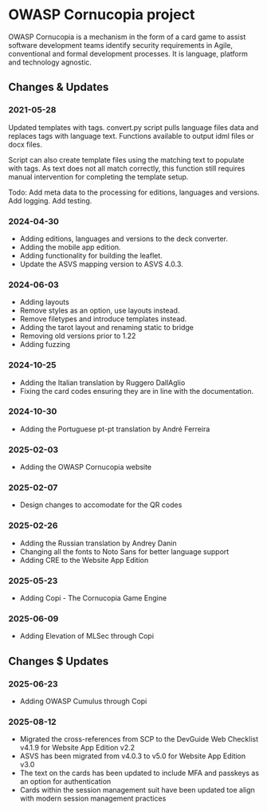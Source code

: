# OWASP Cornucopia project

OWASP Cornucopia is a mechanism in the form of a card game to assist software development teams 
identify security requirements in Agile, conventional and formal development processes. 
It is language, platform and technology agnostic.

## Changes & Updates

### 2021-05-28

Updated templates with tags.
convert.py script pulls language files data and replaces tags with language text.
Functions available to output idml files or docx files.

Script can also create template files using the matching text to populate with tags. 
As text does not all match correctly, this function still requires manual intervention for completing the template setup.

Todo: 
Add meta data to the processing for editions, languages and versions.
Add logging.
Add testing.

### 2024-04-30

- Adding editions, languages and versions to the deck converter.
- Adding the mobile app edition.
- Adding functionality for building the leaflet.
- Update the ASVS mapping version to ASVS 4.0.3.

### 2024-06-03

- Adding layouts
- Remove styles as an option, use layouts instead.
- Remove filetypes and introduce templates instead.
- Adding the tarot layout and renaming static to bridge
- Removing old versions prior to 1.22
- Adding fuzzing

### 2024-10-25

- Adding the Italian translation by Ruggero DallAglio
- Fixing the card codes ensuring they are in line with the documentation.

### 2024-10-30

- Adding the Portuguese pt-pt translation by André Ferreira

### 2025-02-03

- Adding the OWASP Cornucopia website

### 2025-02-07

- Design changes to accomodate for the QR codes

### 2025-02-26

- Adding the Russian translation by Andrey Danin
- Changing all the fonts to Noto Sans for better language support
- Adding CRE to the Website App Edition

### 2025-05-23

- Adding Copi - The Cornucopia Game Engine

### 2025-06-09

- Adding Elevation of MLSec through Copi

## Changes $ Updates

### 2025-06-23

- Adding OWASP Cumulus through Copi

### 2025-08-12

- Migrated the cross-references from SCP to the DevGuide Web Checklist v4.1.9 for Website App Edition v2.2
- ASVS has been migrated from v4.0.3 to v5.0 for Website App Edition v3.0
- The text on the cards has been updated to include
MFA and passkeys as an option for authentication
- Cards within the session management suit have been updated toe align with modern session management practices
